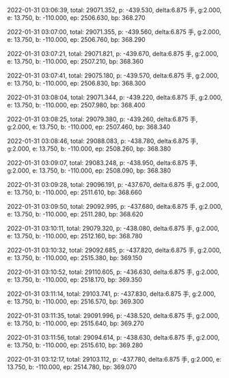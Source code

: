 2022-01-31 03:06:39, total: 29071.352, p: -439.530, delta:6.875 手, g:2.000, e: 13.750, b: -110.000, ep: 2506.630, bp: 368.270

2022-01-31 03:07:00, total: 29071.355, p: -439.560, delta:6.875 手, g:2.000, e: 13.750, b: -110.000, ep: 2506.760, bp: 368.290

2022-01-31 03:07:21, total: 29071.821, p: -439.670, delta:6.875 手, g:2.000, e: 13.750, b: -110.000, ep: 2507.210, bp: 368.360

2022-01-31 03:07:41, total: 29075.180, p: -439.570, delta:6.875 手, g:2.000, e: 13.750, b: -110.000, ep: 2506.830, bp: 368.300

2022-01-31 03:08:04, total: 29071.344, p: -439.220, delta:6.875 手, g:2.000, e: 13.750, b: -110.000, ep: 2507.980, bp: 368.400

2022-01-31 03:08:25, total: 29079.380, p: -439.260, delta:6.875 手, g:2.000, e: 13.750, b: -110.000, ep: 2507.460, bp: 368.340

2022-01-31 03:08:46, total: 29088.083, p: -438.780, delta:6.875 手, g:2.000, e: 13.750, b: -110.000, ep: 2508.260, bp: 368.380

2022-01-31 03:09:07, total: 29083.248, p: -438.950, delta:6.875 手, g:2.000, e: 13.750, b: -110.000, ep: 2508.090, bp: 368.380

2022-01-31 03:09:28, total: 29096.191, p: -437.670, delta:6.875 手, g:2.000, e: 13.750, b: -110.000, ep: 2511.610, bp: 368.660

2022-01-31 03:09:50, total: 29092.995, p: -437.680, delta:6.875 手, g:2.000, e: 13.750, b: -110.000, ep: 2511.280, bp: 368.620

2022-01-31 03:10:11, total: 29079.320, p: -438.080, delta:6.875 手, g:2.000, e: 13.750, b: -110.000, ep: 2512.160, bp: 368.780

2022-01-31 03:10:32, total: 29092.685, p: -437.820, delta:6.875 手, g:2.000, e: 13.750, b: -110.000, ep: 2515.380, bp: 369.150

2022-01-31 03:10:52, total: 29110.605, p: -436.630, delta:6.875 手, g:2.000, e: 13.750, b: -110.000, ep: 2518.170, bp: 369.350

2022-01-31 03:11:14, total: 29103.741, p: -437.830, delta:6.875 手, g:2.000, e: 13.750, b: -110.000, ep: 2516.570, bp: 369.300

2022-01-31 03:11:35, total: 29091.996, p: -438.520, delta:6.875 手, g:2.000, e: 13.750, b: -110.000, ep: 2515.640, bp: 369.270

2022-01-31 03:11:56, total: 29094.614, p: -438.630, delta:6.875 手, g:2.000, e: 13.750, b: -110.000, ep: 2515.610, bp: 369.280

2022-01-31 03:12:17, total: 29103.112, p: -437.780, delta:6.875 手, g:2.000, e: 13.750, b: -110.000, ep: 2514.780, bp: 369.070